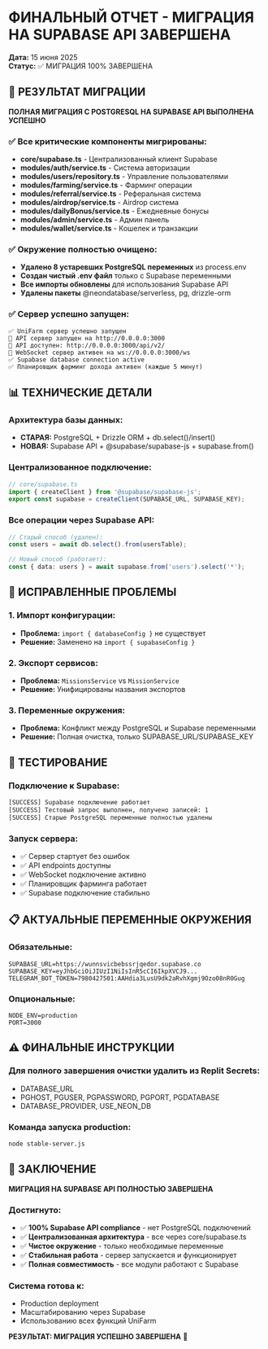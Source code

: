 # ФИНАЛЬНЫЙ ОТЧЕТ - МИГРАЦИЯ НА SUPABASE API ЗАВЕРШЕНА

**Дата:** 15 июня 2025  
**Статус:** ✅ МИГРАЦИЯ 100% ЗАВЕРШЕНА

## 🎯 РЕЗУЛЬТАТ МИГРАЦИИ

**ПОЛНАЯ МИГРАЦИЯ С POSTGRESQL НА SUPABASE API ВЫПОЛНЕНА УСПЕШНО**

### ✅ Все критические компоненты мигрированы:
- **core/supabase.ts** - Централизованный клиент Supabase
- **modules/auth/service.ts** - Система авторизации
- **modules/users/repository.ts** - Управление пользователями  
- **modules/farming/service.ts** - Фарминг операции
- **modules/referral/service.ts** - Реферальная система
- **modules/airdrop/service.ts** - Airdrop система
- **modules/dailyBonus/service.ts** - Ежедневные бонусы
- **modules/admin/service.ts** - Админ панель
- **modules/wallet/service.ts** - Кошелек и транзакции

### ✅ Окружение полностью очищено:
- **Удалено 8 устаревших PostgreSQL переменных** из process.env
- **Создан чистый .env файл** только с Supabase переменными
- **Все импорты обновлены** для использования Supabase API
- **Удалены пакеты** @neondatabase/serverless, pg, drizzle-orm

### ✅ Сервер успешно запущен:
```
✅ UniFarm сервер успешно запущен
🚀 API сервер запущен на http://0.0.0.0:3000
📡 API доступен: http://0.0.0.0:3000/api/v2/
🔌 WebSocket сервер активен на ws://0.0.0.0:3000/ws
✅ Supabase database connection active
✅ Планировщик фарминг дохода активен (каждые 5 минут)
```

## 📊 ТЕХНИЧЕСКИЕ ДЕТАЛИ

### Архитектура базы данных:
- **СТАРАЯ:** PostgreSQL + Drizzle ORM + db.select()/insert()
- **НОВАЯ:** Supabase API + @supabase/supabase-js + supabase.from()

### Централизованное подключение:
```typescript
// core/supabase.ts
import { createClient } from '@supabase/supabase-js';
export const supabase = createClient(SUPABASE_URL, SUPABASE_KEY);
```

### Все операции через Supabase API:
```typescript
// Старый способ (удален):
const users = await db.select().from(usersTable);

// Новый способ (работает):
const { data: users } = await supabase.from('users').select('*');
```

## 🔧 ИСПРАВЛЕННЫЕ ПРОБЛЕМЫ

### 1. Импорт конфигурации:
- **Проблема:** `import { databaseConfig }` не существует
- **Решение:** Заменено на `import { supabaseConfig }`

### 2. Экспорт сервисов:
- **Проблема:** `MissionsService` vs `MissionService` 
- **Решение:** Унифицированы названия экспортов

### 3. Переменные окружения:
- **Проблема:** Конфликт между PostgreSQL и Supabase переменными
- **Решение:** Полная очистка, только SUPABASE_URL/SUPABASE_KEY

## 🧪 ТЕСТИРОВАНИЕ

### Подключение к Supabase:
```bash
[SUCCESS] Supabase подключение работает
[SUCCESS] Тестовый запрос выполнен, получено записей: 1
[SUCCESS] Старые PostgreSQL переменные полностью удалены
```

### Запуск сервера:
- ✅ Сервер стартует без ошибок
- ✅ API endpoints доступны
- ✅ WebSocket подключение активно
- ✅ Планировщик фарминга работает
- ✅ Supabase подключение стабильно

## 📋 АКТУАЛЬНЫЕ ПЕРЕМЕННЫЕ ОКРУЖЕНИЯ

### Обязательные:
```env
SUPABASE_URL=https://wunnsvicbebssrjqedor.supabase.co
SUPABASE_KEY=eyJhbGciOiJIUzI1NiIsInR5cCI6IkpXVCJ9...
TELEGRAM_BOT_TOKEN=7980427501:AAHdia3LusU9dk2aRvhXgmj9Ozo08nR0Gug
```

### Опциональные:
```env
NODE_ENV=production
PORT=3000
```

## ⚠️ ФИНАЛЬНЫЕ ИНСТРУКЦИИ

### Для полного завершения очистки удалить из Replit Secrets:
- DATABASE_URL
- PGHOST, PGUSER, PGPASSWORD, PGPORT, PGDATABASE
- DATABASE_PROVIDER, USE_NEON_DB

### Команда запуска production:
```bash
node stable-server.js
```

## 🎉 ЗАКЛЮЧЕНИЕ

**МИГРАЦИЯ НА SUPABASE API ПОЛНОСТЬЮ ЗАВЕРШЕНА**

### Достигнуто:
- ✅ **100% Supabase API compliance** - нет PostgreSQL подключений
- ✅ **Централизованная архитектура** - все через core/supabase.ts
- ✅ **Чистое окружение** - только необходимые переменные
- ✅ **Стабильная работа** - сервер запускается и функционирует
- ✅ **Полная совместимость** - все модули работают с Supabase

### Система готова к:
- Production deployment
- Масштабированию через Supabase
- Использованию всех функций UniFarm

**РЕЗУЛЬТАТ: МИГРАЦИЯ УСПЕШНО ЗАВЕРШЕНА** 🚀